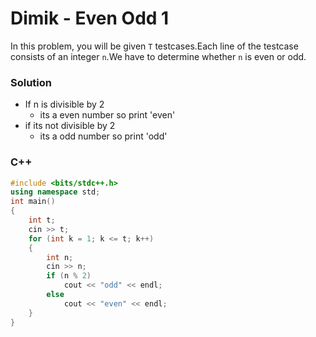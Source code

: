 # Dimik - Even Odd 1

In this problem, you will be given `T` testcases.Each line of the testcase consists of an integer `n`.We have to determine whether `n` is even or odd.

### Solution 
* If n is divisible by 2
  * its a even number so print 'even'
* if its not divisible by 2 
  * its a odd number so print 'odd'

### C++
```cpp
#include <bits/stdc++.h>
using namespace std;
int main()
{
    int t;
    cin >> t;
    for (int k = 1; k <= t; k++)
    {
        int n;
        cin >> n;
        if (n % 2)
            cout << "odd" << endl;
        else
            cout << "even" << endl;
    }
}
```
